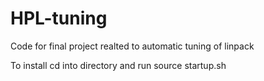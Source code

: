 # HPL-tuning
Code for final project realted to automatic tuning of linpack

To install cd into directory and run source startup.sh
